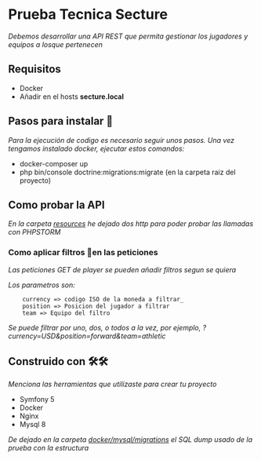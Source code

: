 # Prueba Tecnica Secture

_Debemos desarrollar una API REST que permita gestionar los jugadores y equipos a losque pertenecen_

## Requisitos

* Docker
* Añadir en el hosts **secture.local**

## Pasos para instalar 🚀

_Para la ejecución de codigo es necesario seguir unos pasos._
_Una vez tengamos instalado docker, ejecutar estos comandos:_

* docker-composer up
* php bin/console doctrine:migrations:migrate (en la carpeta raiz del proyecto)

## Como probar la API

_En la carpeta [resources](./resources) he dejado dos http para poder probar las llamadas con PHPSTORM_

### Como aplicar filtros 🔧en las peticiones

_Las peticiones GET de player se pueden añadir filtros segun se quiera_

_Los parametros son:_

```
    currency => codigo ISO de la moneda a filtrar_
    position => Posicion del jugador a filtrar
    team => Equipo del filtro
```

_Se puede filtrar por uno, dos, o todos a la vez, por ejemplo,  ?currency=USD&position=forward&team=athletic_


## Construido con 🛠️🛠️

_Menciona las herramientas que utilizaste para crear tu proyecto_

* Symfony 5  
* Docker 
* Nginx 
* Mysql 8

_De dejado en la carpeta  [docker/mysql/migrations](./docker/mysql/migrations) el SQL dump usado de la prueba con la estructura_ 
